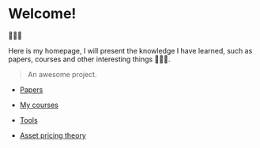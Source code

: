 # Welcome! <!-- {docsify-ignore} -->
:tada::tada::tada:

Here is my homepage, I will present the knowledge I have learned, such as papers, courses and other interesting things :dizzy::sparkles::star2:.

> An awesome project.

- [Papers](/papers/README.md)

- [My courses](/courses/README.md)

- [Tools](/实用工具/README.md)

- [Asset pricing theory](/Asset_pricing_theory/README.md)